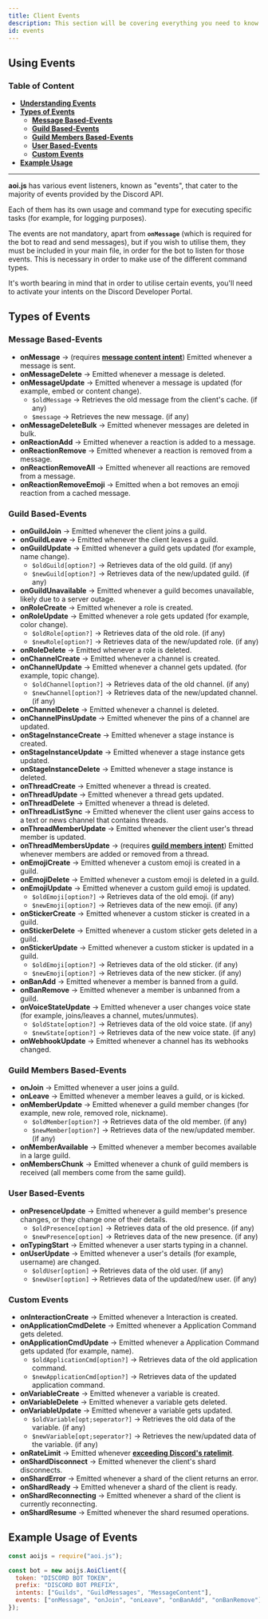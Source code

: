 ```yaml
---
title: Client Events 
description: This section will be covering everything you need to know about events and their usage.
id: events
---
```


## Using Events 

### Table of Content
  - **[Understanding Events][1]**
  - **[Types of Events][2]**
     - **[Message Based-Events][2.1]**
     - **[Guild Based-Events][2.2]**
     - **[Guild Members Based-Events][2.3]**
     - **[User Based-Events][2.4]**
     - **[Custom Events][2.5]**
  - **[Example Usage][3]**
---

**aoi.js** has various event listeners, known as "events", that cater to the majority of events provided by the Discord API.

Each of them has its own usage and command type for executing specific tasks (for example, for logging purposes).

The events are not mandatory, apart from **`onMessage`** (which is required for the bot to read and send messages), but if you wish to utilise them, they must be included in your main file, in order for the bot to listen for those events. This is necessary in order to make use of the different command types.

It's worth bearing in mind that in order to utilise certain events, you'll need to activate your intents on the Discord Developer Portal.

## Types of Events

### Message Based-Events
* **onMessage** &rarr; (requires **[message content intent](https://discord.com/developers/docs/topics/gateway#caveats)**) Emitted whenever a message is sent.
* **onMessageDelete** &rarr; Emitted whenever a message is deleted.
* **onMessageUpdate** &rarr; Emitted whenever a message is updated (for example, embed or content change).
  - `$oldMessage` &rarr; Retrieves the old message from the client's cache. (if any)
  - `$message` &rarr; Retrieves the new message. (if any)
* **onMessageDeleteBulk** &rarr; Emitted whenever messages are deleted in bulk.
* **onReactionAdd** &rarr; Emitted whenever a reaction is added to a message.
* **onReactionRemove** &rarr; Emitted whenever a reaction is removed from a message.
* **onReactionRemoveAll** &rarr; Emitted whenever all reactions are removed from a message.
* **onReactionRemoveEmoji** &rarr; Emitted when a bot removes an emoji reaction from a cached message.

### Guild Based-Events
* **onGuildJoin** &rarr; Emitted whenever the client joins a guild.
* **onGuildLeave** &rarr; Emitted whenever the client leaves a guild.
* **onGuildUpdate** &rarr; Emitted whenever a guild gets updated (for example, name change).
  * `$oldGuild[option?]` &rarr; Retrieves data of the old guild. (if any)
  * `$newGuild[option?]` &rarr; Retrieves data of the new/updated guild. (if any)
* **onGuildUnavailable** &rarr; Emitted whenever a guild becomes unavailable, likely due to a server outage.
* **onRoleCreate** &rarr; Emitted whenever a role is created.
* **onRoleUpdate** &rarr; Emitted whenever a role gets updated (for example, color change).
  * `$oldRole[option?]` &rarr; Retrieves data of the old role. (if any)
  * `$newRole[option?]` &rarr; Retrieves data of the new/updated role. (if any)
* **onRoleDelete** &rarr; Emitted whenever a role is deleted.
* **onChannelCreate** &rarr; Emitted whenever a channel is created.
* **onChannelUpdate** &rarr; Emitted whenever a channel gets updated. (for example, topic change).
  * `$oldChannel[option?]` &rarr; Retrieves data of the old channel. (if any)
  * `$newChannel[option?]` &rarr; Retrieves data of the new/updated channel. (if any)
* **onChannelDelete** &rarr; Emitted whenever a channel is deleted.
* **onChannelPinsUpdate** &rarr; Emitted whenever the pins of a channel are updated.
* **onStageInstanceCreate** &rarr; Emitted whenever a stage instance is created.
* **onStageInstanceUpdate** &rarr; Emitted whenever a stage instance gets updated.
* **onStageInstanceDelete** &rarr; Emitted whenever a stage instance is deleted.
* **onThreadCreate** &rarr; Emitted whenever a thread is created.
* **onThreadUpdate** &rarr; Emitted whenever a thread gets updated.
* **onThreadDelete** &rarr; Emitted whenever a thread is deleted.
* **onThreadListSync** &rarr; Emitted whenever the client user gains access to a text or news channel that contains threads.
* **onThreadMemberUpdate** &rarr; Emitted whenever the client user's thread member is updated.
* **onThreadMembersUpdate** &rarr; (requires **[guild members intent](https://discord.com/developers/docs/topics/gateway#caveats)**) Emitted whenever members are added or removed from a thread. 
* **onEmojiCreate** &rarr; Emitted whenever a custom emoji is created in a guild.
* **onEmojiDelete** &rarr; Emitted whenever a custom emoji is deleted in a guild.
* **onEmojiUpdate** &rarr; Emitted whenever a custom guild emoji is updated.
  * `$oldEmoji[option?]` &rarr; Retrieves data of the old emoji. (if any)
  * `$newEmoji[option?]` &rarr; Retrieves data of the new emoji. (if any)
* **onStickerCreate** &rarr; Emitted whenever a custom sticker is created in a guild.
* **onStickerDelete** &rarr; Emitted whenever a custom sticker gets deleted in a guild.
* **onStickerUpdate** &rarr; Emitted whenever a custom sticker is updated in a guild.
  * `$oldEmoji[option?]` &rarr; Retrieves data of the old sticker. (if any)
  * `$newEmoji[option?]` &rarr; Retrieves data of the new sticker. (if any)
* **onBanAdd** &rarr; Emitted whenever a member is banned from a guild.
* **onBanRemove** &rarr; Emitted whenever a member is unbanned from a guild.
* **onVoiceStateUpdate** &rarr; Emitted whenever a user changes voice state (for example, joins/leaves a channel, mutes/unmutes).
  * `$oldState[option?]` &rarr; Retrieves data of the old voice state. (if any)
  * `$newState[option?]` &rarr; Retrieves data of the new voice state. (if any)
* **onWebhookUpdate** &rarr; Emitted whenever a channel has its webhooks changed.
 
### Guild Members Based-Events
* **onJoin** &rarr; Emitted whenever a user joins a guild.
* **onLeave** &rarr; Emitted whenever a member leaves a guild, or is kicked.
* **onMemberUpdate** &rarr; Emitted whenever a guild member changes (for example, new role, removed role, nickname).
  * `$oldMember[option?]` &rarr; Retrieves data of the old member. (if any)
  * `$newMember[option?]` &rarr; Retrieves data of the new/updated member. (if any)
* **onMemberAvailable** &rarr; Emitted whenever a member becomes available in a large guild.
* **onMembersChunk** &rarr; Emitted whenever a chunk of guild members is received (all members come from the same guild).
 

### User Based-Events
* **onPresenceUpdate** &rarr; Emitted whenever a guild member's presence changes, or they change one of their details.
  * `$oldPresence[option]` &rarr; Retrieves data of the old presence. (if any)
  * `$newPresence[option]` &rarr; Retrieves data of the new presence. (if any)
* **onTypingStart** &rarr; Emitted whenever a user starts typing in a channel.
* **onUserUpdate** &rarr; Emitted whenever a user's details (for example, username) are changed.
  * `$oldUser[option]` &rarr; Retrieves data of the old user. (if any)
  * `$newUser[option]` &rarr; Retrieves data of the updated/new user. (if any)

### Custom Events
* **onInteractionCreate** &rarr; Emitted whenever a Interaction is created.
* **onApplicationCmdDelete** &rarr; Emitted whenever a Application Command gets deleted.
* **onApplicationCmdUpdate** &rarr; Emitted whenever a Application Command gets updated (for example, name).
  * `$oldApplicationCmd[option?]` &rarr; Retrieves data of the old application command.
  * `$newApplicationCmd[option?]` &rarr; Retrieves data of the updated application command.
* **onVariableCreate** &rarr; Emitted whenever a variable is created.
* **onVariableDelete** &rarr; Emitted whenever a variable gets deleted.
* **onVariableUpdate** &rarr; Emitted whenever a variable gets updated.
  * `$oldVariable[opt;seperator?]` &rarr; Retrieves the old data of the variable. (if any)
  * `$newVariable[opt;seperator?]` &rarr; Retrieves the new/updated data of the variable. (if any)
* **onRateLimit** &rarr; Emitted whenever **[exceeding Discord's ratelimit](https://discord.com/developers/docs/topics/rate-limits#exceeding-a-rate-limit)**.
* **onShardDisconnect** &rarr; Emitted whenever the client's shard disconnects.
* **onShardError** &rarr; Emitted whenever a shard of the client returns an error.
* **onShardReady** &rarr; Emitted whenever a shard of the client is ready.
* **onShardReconnecting** &rarr; Emitted whenever a shard of the client is currently reconnecting.
* **onShardResume** &rarr; Emitted whenever the shard resumed operations.

## Example Usage of Events

```js
const aoijs = require("aoi.js");

const bot = new aoijs.AoiClient({
  token: "DISCORD BOT TOKEN",
  prefix: "DISCORD BOT PREFIX",
  intents: ["Guilds", "GuildMessages", "MessageContent"],
  events: ["onMessage", "onJoin", "onLeave", "onBanAdd", "onBanRemove"]
});
```


<!--- links -->
[1]: #table-of-content
[2]: #types-of-events
[2.1]: #message-based-Events
[2.2]: #guild-based-events
[2.3]: #guild-members-based-events
[2.4]: #user-based-events
[2.5]: #custom-events
[3]: #example-usage-of-events
